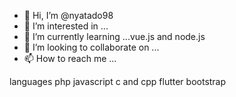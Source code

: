 - 👋 Hi, I’m @nyatado98
- 👀 I’m interested in ...
- 🌱 I’m currently learning ...vue.js and node.js
- 💞️ I’m looking to collaborate on ...
- 📫 How to reach me ...


languages
php
javascript
c and cpp
flutter
bootstrap

<!---
nyatado98/nyatado98 is a ✨ special ✨ repository because its `README.md` (this file) appears on your GitHub profile.
You can click the Preview link to take a look at your changes.
--->
